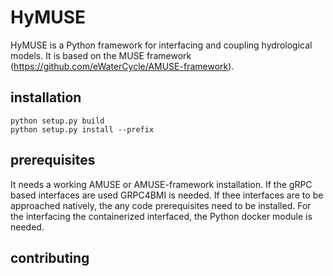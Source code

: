 # HyMUSE

HyMUSE is a Python framework for interfacing and coupling hydrological models. It is based on the MUSE framework (https://github.com/eWaterCycle/AMUSE-framework).

## installation ##

```
python setup.py build
python setup.py install --prefix
```

## prerequisites ##

It needs a working AMUSE or AMUSE-framework installation. If the gRPC based interfaces are used GRPC4BMI is needed. If thee interfaces are to be approached natively, the any code prerequisites need to be installed. For the interfacing the containerized interfaced, the Python docker module is needed.  

## contributing ##
